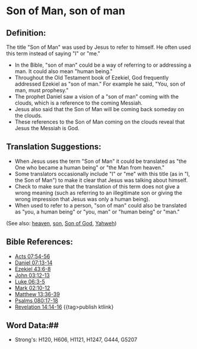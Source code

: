 # Son of Man, son of man #

## Definition: ##

The title "Son of Man" was used by Jesus to refer to himself. He often used this term instead of saying "I" or "me."

* In the Bible, "son of man" could be a way of referring to or addressing a man. It could also mean "human being."
* Throughout the Old Testament book of Ezekiel, God frequently addressed Ezekiel as "son of man." For example he said, "You, son of man, must prophesy."
* The prophet Daniel saw a vision of a "son of man" coming with the clouds, which is a reference to the coming Messiah.
* Jesus also said that the Son of Man will be coming back someday on the clouds.
* These references to the Son of Man coming on the clouds reveal that Jesus the Messiah is God.

## Translation Suggestions: ##

* When Jesus uses the term "Son of Man" it could be translated as "the One who became a human being" or "the Man from heaven."
* Some translators occasionally include "I" or "me" with this title (as in "I, the Son of Man") to make it clear that Jesus was talking about himself.
* Check to make sure that the translation of this term does not give a wrong meaning (such as referring to an illegitimate son or giving the wrong impression that Jesus was only a human being).
* When used to refer to a person, "son of man" could also be translated as "you, a human being" or "you, man" or "human being" or "man."

(See also: [heaven](../kt/heaven.md), [son](../kt/son.md), [Son of God](../kt/sonofgod.md), [Yahweh](../kt/yahweh.md))
 

## Bible References: ##

* [Acts 07:54-56](rc://en/tn/help/act/07/54)
* [Daniel 07:13-14](rc://en/tn/help/dan/07/13)
* [Ezekiel 43:6-8](rc://en/tn/help/ezk/43/06)
* [John 03:12-13](rc://en/tn/help/jhn/03/12)
* [Luke 06:3-5](rc://en/tn/help/luk/06/03)
* [Mark 02:10-12](rc://en/tn/help/mrk/02/10)
* [Matthew 13:36-39](rc://en/tn/help/mat/13/36)
* [Psalms 080:17-18](rc://en/tn/help/psa/080/017)
* [Revelation 14:14-16](rc://en/tn/help/rev/14/14)
{{tag>publish ktlink}

## Word Data:##

* Strong's: H120, H606, H1121, H1247, G444, G5207

